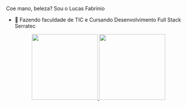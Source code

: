  Coe mano, beleza? Sou o Lucas Fabrinio

- 🌱 Fazendo faculdade de TIC e Cursando Desenvolvimento Full Stack Serratec

<div align="center">
  <a href="https://github.com/Fabrinio">
  <img height="180em" src="https://github-readme-stats.vercel.app/api?username=Fabrinio&show_icons=true&theme=radical&include_all_commits=true&count_private=true"/>
  <img height="180em" src="https://github-readme-stats.vercel.app/api/top-langs/?username=Fabrinio&layout=compact&langs_count=7&theme=radical"/>
</div>


